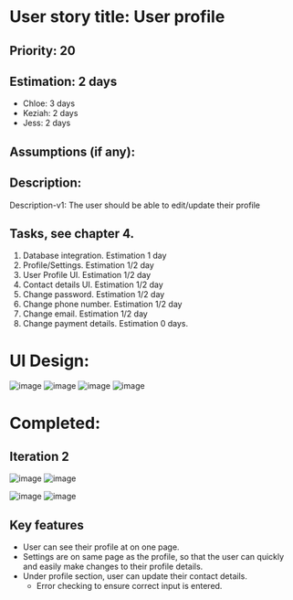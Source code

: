 
# User story title: User profile

## Priority: 20 


## Estimation: 2 days

* Chloe: 3 days 
* Keziah: 2 days
* Jess: 2 days

## Assumptions (if any):

## Description: 

Description-v1: The user should be able to edit/update their profile

## Tasks, see chapter 4.

1. Database integration. Estimation 1 day
2. Profile/Settings. Estimation 1/2 day
3. User Profile UI. Estimation 1/2 day
4. Contact details UI. Estimation 1/2 day
5. Change password. Estimation 1/2 day
6. Change phone number. Estimation 1/2 day
7. Change email. Estimation 1/2 day
8. Change payment details. Estimation 0 days.

# UI Design:
![image](/images/profile_page_mockup.png)
![image](/images/change_email_mockup.png)
![image](/images/change_password_mockup.png)
![image](/images/change_profile_details.png)


# Completed:

## Iteration 2

![image](/images/profile_page_app.png)
![image](/images/change_email_app.png)


![image](/images/change_password_page_app.png)
![image](/images/change_payment_details_app.png)

## Key features
* User can see their profile at on one page.
* Settings are on same page as the profile, so that the user can quickly and easily make changes to their profile details.
* Under profile section, user can update their contact details.
  * Error checking to ensure correct input is entered. 
